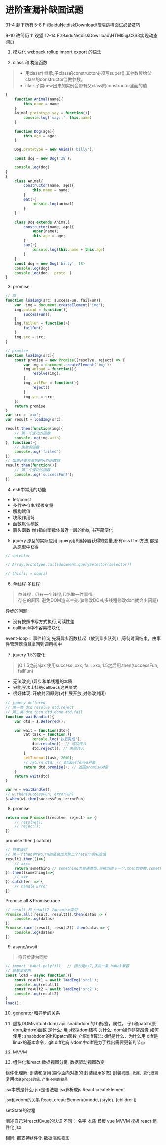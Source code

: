 # 进阶查漏补缺面试题

31-4 剩下所有
5-8 F:\BaiduNetdiskDownload\前端跳槽面试必备技巧

9-10 改简历
11 观望
12-14 F:\BaiduNetdiskDownload\HTMl5与CSS3实现动态网页


1. 模块化
webpack rollup
import export 的语法

2. class 和 构造函数
> * 用class作继承,子class的constructor必须写super(),其参数传给父class的constructor当做参数。<br />
> * class子类new出来的实例会带有父class的constructor里面的值<br /> 

```js
{
    function Animal(name){
        this.name = name
    }
    Animal.prototype.say = function(){
        console.log('say::', this.name)
    }

    function Dog(age){
        this.age = age;
    }

    Dog.prototype = new Animal('billy');

    const dog = new Dog('28');

    console.log(dog)
}
{
    class Animal{
        constructor(name, age){
            this.name = name;
        }
        eat(){
            console.log(animal)
        }
    }

    class Dog extends Animal{
        constructor(name, age){
            super(name);
            this.age = age;
        }
        say(){
            console.log(this.name + this.age)
        }
    }
    const dog = new Dog('billy', 18)
    console.log(dog)
    console.log(dog.__proto__)
}
```

3. promise
```js
// 原
function loadImg(src, successFun, failFun){
    var  img = document.createElement('img');
    img.onload = function(){
        successFun();
    }
    img.failFun = function(){
        failFun()
    }
    img.src = src;
}

// promise
function loadImg(src){
    const promise = new Promise((resolve, reject) => {
        var img = document.createElement('img');
        img.onload = function(){
            resolve(img);
        }
        img.failFun = function(){
            reject()
        }
        img.src = src;
    })
    return promise
}
var src = 'xxx';
var result = loadImg(src);

result.then(function(img){
    // 第一个成功的函数
    console.log(img.with)
}, function(){
    // 失败的函数
    console.log('failed')
})
// 如果还要写成功的另外函数就
result.then(function(){
    // 第二个成功的函数
    console.log('successFun2');
})

```

4. es6中常用的功能
* let/const
* 多行字符串/模板变量
* 解构赋值
* 块级作用域
* 函数默认参数
* 箭头函数 this指向函数体最近一层的this, 书写简便化

5. jquery 原型的实际应用 
jquery用$选择器获得的变量,都有css html方法,都是从原型中获得
```js
// selector

// Array.prototype.call(document.querySelector(selector))

// this[i] = dom[i]
```

6. 单线程 多线程
> 单线程，只有一个线程,只能做一件事情。<br>
> 存在的原因: 避免DOM渲染冲突.(js修改DOM,多线程修改dom就会出问题)

异步的问题:
* 没有按照书写方式执行,可读性差
* callback中不容易模块化

event-loop：
事件轮询,先将异步函数挂起（放到异步队列）,等待时间结束，由事件管理器将其拿回到调用栈中

7. jquery 1.5的变化
> jQ 1.5之前ajax 使用success: xxx, fail: xxx, 1.5之后用.then(successFun, failFun)
* 无法改变js异步和单线程的本质
* 只能写法上杜绝callback这种形式
* 很好体现: 开放封闭原则(对扩展开放,对修改封闭)

```js
// jquery deffered
// 第一类 dtd.resolve dtd.reject
// 第二类 dtd.then dtd.done dtd.fail
function waitHandle(){
    var dtd = $.Deferred();

    var wait = function(dtd){
        vat task = function(){
            console.log('执行完成');
            dtd.resolve(); // 成功传入
            dtd.reject(); // 失败传入
        }
        setTimeout(task, 2000);
        // return dtd; // 返回deffered对象
        return dtd.promise(); // 返回promise对象
    }
    return wait(dtd)
}

var w = waitHandle();
// w.then(successFun, errorFun)
$.when(w).then(successFun, errorFun)
```

8. promise
```js
return new Promise((resolve, reject) => {
    // resolve();
    // reject();
})
```
promise.then().catch()

```js
// 链式操作
// 第一个then中return的值会成为第二个return的初始值
result1.then(()=>{
    // xxxx
    return something // something为普通类型,则被当做下一个.then的参数,something为promise类型,则被当做下个.then的promise执行
}).then((something)=>{
    // xxx
}).catch(err => {
    // handle Error
})
```

Promise.all & Promise.race
```js
// result 和 result2 为promise类型
Promise.all([result, result2]).then(datas => {
    console.log(datas)
})
Promise.race([result, result2]).then(datas => {
    console.log(datas)
})
```

9. async/await
> 将异步转为同步
```js
// import 'babel-polyfill'  // 因为是es7,多加一条 babel兼容
// 最基本使用
const load = async function(){
    const result1 = await loadImg('src1');
    console.log(result1)
    const result2 = await loadImg('src2');
    console.log(result2)
}
load();
```

10. generator 和异步的关系

11. 虚拟DOM(virtual dom)
api: snabbdom 的 h(标签，属性， 子) 和patch(原dom,新dom)函数
是什么: 用js模拟dom结构
为什么: dom操作非常昂贵
如何使用: snabbdom的h和patch函数
介绍diff算法: diff是什么，为什么用
diff是linux的基本命令，git diff也有
vdom中diff是为了找出需要更新的节点

12. MVVM

13. 组件化和react
数据视图分离, 数据驱动视图改变

组件化理解: 封装和复用(类似面向对象的 封装继承多态)
封装`视图、数据、变化逻辑`
复用`改变props的值,产生不同的结果`

jsx本质是什么:
jsx是语法糖  jsx解析成js React.createElement


jsx和vdom的关系  React.createElement(vnode, {style}, [children])

setState的过程

阐述自己对react和vue的认识
不同：
名字    本质     模板
vue     MVVM    模板
react   组件化   jsx

相同:
都支持组件化
数据驱动视图